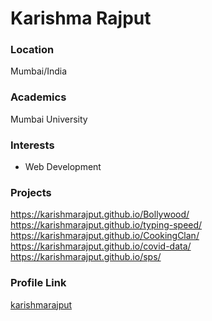 # Karishma Rajput

### Location

Mumbai/India

### Academics

Mumbai University

### Interests

- Web Development

### Projects

https://karishmarajput.github.io/Bollywood/
https://karishmarajput.github.io/typing-speed/
https://karishmarajput.github.io/CookingClan/
https://karishmarajput.github.io/covid-data/
https://karishmarajput.github.io/sps/

### Profile Link

[karishmarajput](https://github.com/karishmarajput)
